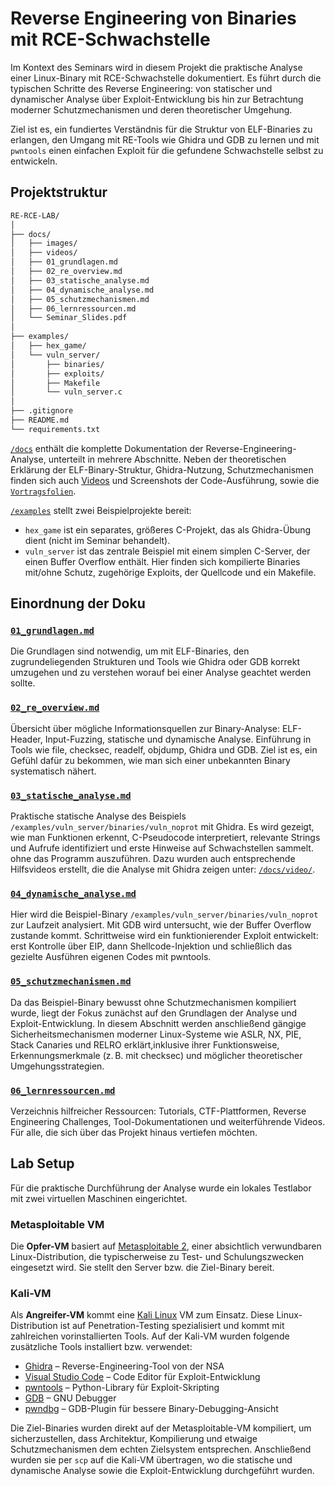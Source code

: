 # Reverse Engineering von Binaries mit RCE-Schwachstelle 

Im Kontext des Seminars wird in diesem Projekt die praktische Analyse einer Linux-Binary mit RCE-Schwachstelle dokumentiert. Es führt durch die typischen Schritte des Reverse Engineering: von statischer und dynamischer Analyse über Exploit-Entwicklung bis hin zur Betrachtung moderner Schutzmechanismen und deren theoretischer Umgehung.

Ziel ist es, ein fundiertes Verständnis für die Struktur von ELF-Binaries zu erlangen, den Umgang mit RE-Tools wie Ghidra und GDB zu lernen und mit `pwntools` einen einfachen Exploit für die gefundene Schwachstelle selbst zu entwickeln.


## Projektstruktur
```bash
RE-RCE-LAB/
│
├── docs/                        
│   ├── images/                 
│   ├── videos/                  
│   ├── 01_grundlagen.md        
│   ├── 02_re_overview.md        
│   ├── 03_statische_analyse.md  
│   ├── 04_dynamische_analyse.md
│   ├── 05_schutzmechanismen.md  
│   ├── 06_lernressourcen.md     
│   └── Seminar_Slides.pdf      
│
├── examples/                   
│   ├── hex_game/                
│   └── vuln_server/           
│       ├── binaries/           
│       ├── exploits/           
│       ├── Makefile            
│       └── vuln_server.c      
│
├── .gitignore                 
├── README.md                    
└── requirements.txt             
```



[`/docs`](./docs/) enthält die komplette Dokumentation der Reverse-Engineering-Analyse, unterteilt in mehrere Abschnitte. Neben der theoretischen Erklärung der ELF-Binary-Struktur, Ghidra-Nutzung, Schutzmechanismen finden sich auch [Videos](./docs/videos/) und Screenshots der Code-Ausführung, sowie die [`Vortragsfolien`](./docs/Seminar_Slides.pdf).

[`/examples`](./examples/) stellt zwei Beispielprojekte bereit:
- `hex_game` ist ein separates, größeres C-Projekt, das als Ghidra-Übung dient (nicht im Seminar behandelt).
- `vuln_server` ist das zentrale Beispiel mit einem simplen C-Server, der einen Buffer Overflow enthält. Hier finden sich kompilierte Binaries mit/ohne Schutz, zugehörige Exploits, der Quellcode und ein Makefile.


## Einordnung der Doku

### [`01_grundlagen.md`](docs/01_grundlagen.md)  
Die Grundlagen sind notwendig, um mit ELF-Binaries, den zugrundeliegenden Strukturen und Tools wie Ghidra oder GDB korrekt umzugehen und zu verstehen worauf bei einer Analyse geachtet werden sollte.

### [`02_re_overview.md`](docs/02_re_overview.md) 
Übersicht über mögliche Informationsquellen zur Binary-Analyse: ELF-Header, Input-Fuzzing, statische und dynamische Analyse. Einführung in Tools wie file, checksec, readelf, objdump, Ghidra und GDB. Ziel ist es, ein Gefühl dafür zu bekommen, wie man sich einer unbekannten Binary systematisch nähert.

### [`03_statische_analyse.md`](docs/03_statische_analyse.md) 
Praktische statische Analyse des Beispiels `/examples/vuln_server/binaries/vuln_noprot` mit Ghidra. Es wird gezeigt, wie man Funktionen erkennt, C-Pseudocode interpretiert, relevante Strings und Aufrufe identifiziert und erste Hinweise auf Schwachstellen sammelt. ohne das Programm auszuführen. Dazu wurden auch entsprechende Hilfsvideos erstellt, die die Analyse mit Ghidra zeigen unter: [`/docs/video/`](docs/videos).

### [`04_dynamische_analyse.md`](docs/04_dynamische_analyse.md)  
Hier wird die Beispiel-Binary `/examples/vuln_server/binaries/vuln_noprot` zur Laufzeit analysiert. Mit GDB wird untersucht, wie der Buffer Overflow zustande kommt. Schrittweise wird ein funktionierender Exploit entwickelt: erst Kontrolle über EIP, dann Shellcode-Injektion und schließlich das gezielte Ausführen eigenen Codes mit pwntools.

### [`05_schutzmechanismen.md`](docs/05_schutzmechanismen.md) 
Da das Beispiel-Binary bewusst ohne Schutzmechanismen kompiliert wurde, liegt der Fokus zunächst auf den Grundlagen der Analyse und Exploit-Entwicklung. In diesem Abschnitt werden anschließend gängige Sicherheitsmechanismen moderner Linux-Systeme wie ASLR, NX, PIE, Stack Canaries und RELRO erklärt,inklusive ihrer Funktionsweise, Erkennungsmerkmale (z. B. mit checksec) und möglicher theoretischer Umgehungsstrategien.

### [`06_lernressourcen.md`](docs/06_lernressourcen.md) 
Verzeichnis hilfreicher Ressourcen: Tutorials, CTF-Plattformen, Reverse Engineering Challenges, Tool-Dokumentationen und weiterführende Videos. Für alle, die sich über das Projekt hinaus vertiefen möchten.


## Lab Setup 

Für die praktische Durchführung der Analyse wurde ein lokales Testlabor mit zwei virtuellen Maschinen eingerichtet.

### Metasploitable VM
Die **Opfer-VM** basiert auf  [Metasploitable 2](https://sourceforge.net/projects/metasploitable/), einer absichtlich verwundbaren Linux-Distribution, die typischerweise zu Test- und Schulungszwecken eingesetzt wird. Sie stellt den Server bzw. die Ziel-Binary bereit. 

### Kali-VM
Als **Angreifer-VM** kommt eine [Kali Linux](https://www.kali.org/get-kali/) VM zum Einsatz. Diese Linux-Distribution ist auf Penetration-Testing spezialisiert und kommt mit zahlreichen vorinstallierten Tools. Auf der Kali-VM wurden folgende zusätzliche Tools installiert bzw. verwendet:
- [Ghidra](https://ghidra-sre.org/) – Reverse-Engineering-Tool von der NSA  
- [Visual Studio Code](https://code.visualstudio.com/) – Code Editor für Exploit-Entwicklung  
- [pwntools](https://docs.pwntools.com/en/stable/) – Python-Library für Exploit-Skripting  
- [GDB](https://sourceware.org/gdb/) – GNU Debugger  
- [pwndbg](https://github.com/pwndbg/pwndbg) – GDB-Plugin für bessere Binary-Debugging-Ansicht  


Die Ziel-Binaries wurden direkt auf der Metasploitable-VM kompiliert, um sicherzustellen, dass Architektur, Kompilierung und etwaige Schutzmechanismen dem echten Zielsystem entsprechen. Anschließend wurden sie per `scp` auf die Kali-VM übertragen, wo die statische und dynamische Analyse sowie die Exploit-Entwicklung durchgeführt wurden.